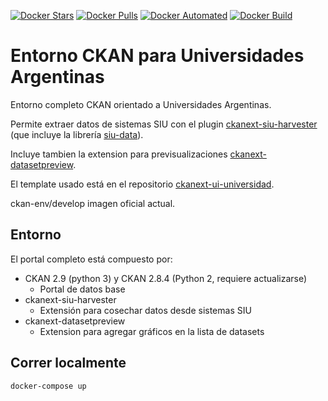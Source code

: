 [![Docker Stars](https://img.shields.io/docker/stars/avdata99/ckan-env.svg)](https://hub.docker.com/r/avdata99/ckan-env/tags)
[![Docker Pulls](https://img.shields.io/docker/pulls/avdata99/ckan-env.svg)](https://hub.docker.com/r/avdata99/ckan-env/tags)
[![Docker Automated](https://img.shields.io/docker/automated/avdata99/ckan-env.svg)](https://hub.docker.com/r/avdata99/ckan-env/tags)
[![Docker Build](https://img.shields.io/docker/build/avdata99/ckan-env.svg)](https://hub.docker.com/r/avdata99/ckan-env/tags)

# Entorno CKAN para Universidades Argentinas

Entorno completo CKAN orientado a Universidades Argentinas.  

Permite extraer datos de sistemas SIU con el plugin [ckanext-siu-harvester](https://github.com/avdata99/ckanext-siu-harvester) (que incluye la librería [siu-data](https://github.com/avdata99/pySIUdata)).  

Incluye tambien la extension para previsualizaciones [ckanext-datasetpreview](https://github.com/avdata99/ckanext-datasetpreview/blob/master/README.md).  

El template usado está en el repositorio [ckanext-ui-universidad](https://github.com/avdata99/ckanext-ui-universidad).

ckan-env/develop imagen oficial actual.

## Entorno

El portal completo está compuesto por:
 - CKAN 2.9 (python 3) y CKAN 2.8.4 (Python 2, requiere actualizarse)
   + Portal de datos base
 - ckanext-siu-harvester
   + Extensión para cosechar datos desde sistemas SIU
 - ckanext-datasetpreview
   + Extension para agregar gráficos en la lista de datasets

## Correr localmente

```
docker-compose up
```
